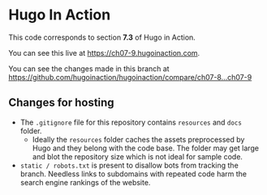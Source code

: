 Hugo In Action
===============

This code corresponds to section **7.3** of Hugo in Action.

You can see this live at https://ch07-9.hugoinaction.com.

You can see the changes made in this branch at https://github.com/hugoinaction/hugoinaction/compare/ch07-8...ch07-9

Changes for hosting
--------------------

* The `.gitignore` file for this repository contains `resources` and `docs` folder.
  * Ideally the `resources` folder caches the assets preprocessed by Hugo and they belong with the code base. The folder may get large and blot the repository size which is not ideal for sample code.
* `static / robots.txt` is present to disallow bots from tracking the branch. Needless links to subdomains with repeated code harm the search engine rankings of the website.

